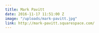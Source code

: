 ```yaml
---
title: Mark Pavitt
date: 2016-11-17 11:51:00 Z
image: "/uploads/mark-pavitt.jpg"
link: http://mark-pavitt.squarespace.com/
---
```


